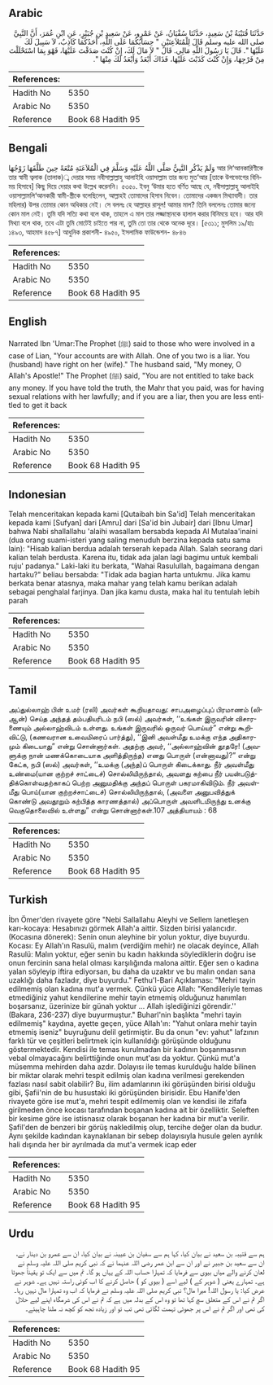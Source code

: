 ## Arabic


<div dir="rtl" lang="ar" style={{fontSize:'larger',backgroundColor:'#f8f9fa',padding:20}}>
حَدَّثَنَا قُتَيْبَةُ بْنُ سَعِيدٍ، حَدَّثَنَا سُفْيَانُ، عَنْ عَمْرٍو، عَنْ سَعِيدِ بْنِ جُبَيْرٍ، عَنِ ابْنِ عُمَرَ، أَنَّ النَّبِيَّ صلى الله عليه وسلم قَالَ لِلْمُتَلاَعِنَيْنِ ‏"‏ حِسَابُكُمَا عَلَى اللَّهِ، أَحَدُكُمَا كَاذِبٌ، لاَ سَبِيلَ لَكَ عَلَيْهَا ‏"‏‏.‏ قَالَ يَا رَسُولَ اللَّهِ مَالِي‏.‏ قَالَ ‏"‏ لاَ مَالَ لَكَ، إِنْ كُنْتَ صَدَقْتَ عَلَيْهَا، فَهْوَ بِمَا اسْتَحْلَلْتَ مِنْ فَرْجِهَا، وَإِنْ كُنْتَ كَذَبْتَ عَلَيْهَا، فَذَاكَ أَبْعَدُ وَأَبْعَدُ لَكَ مِنْهَا ‏"‏‏.‏
</div>
<div style={{backgroundColor:'#f8f9fa',padding:20, marginBottom: 10}}><table> <thead> <tr> <th>References:</th> <th></th> </tr> </thead> <tbody><tr><td>Hadith No</td><td>5350</td></tr><tr><td>Arabic No</td><td>5350</td></tr><tr><td>Reference</td><td>Book 68 Hadith 95</td></tr></tbody></table></div>

## Bengali


<div dir="ltr" lang="bn" style={{fontSize:'larger',backgroundColor:'#f8f9fa',padding:20}}>
وَلَمْ يَذْكُرِ النَّبِيُّ صَلَّى اللَّهُ عَلَيْهِ وَسَلَّمَ فِي الْمُلاَعَنَةِ مُتْعَةً حِينَ طَلَّقَهَا زَوْجُهَا আর লি‘আনকারিণীকে তার স্বামী ত্বলাক (তালাক)্ব দেয়ার সময় নবীসাল্লাল্লাহু আলাইহি ওয়াসাল্লাম তার জন্য মুত‘আর [তাকে উপভোগের বিনিময় হিসাবে] কিছু দিয়ে দেয়ার কথা উল্লেখ করেননি। ৫৩৫০. ইবনু ‘উমার হতে বর্ণিত আছে যে, নবীসাল্লাল্লাহু আলাইহি ওয়াসাল্লামলি‘আনকারী স্বামী-স্ত্রীকে বলেছিলেন, আল্লাহই তোমাদের হিসাব নিবেন। তোমাদের একজন মিথ্যাবাদী। তার মহিলার) উপর তোমার কোন অধিকার নেই। সে বললঃ হে আল্লাহর রাসূল! আমার মাল? তিনি বললেনঃ তোমার জন্যে কোন মাল নেই। তুমি যদি সত্যি কথা বলে থাক, তাহলে এ মাল তার লজ্জাস্থানকে হালাল করার বিনিময়ে হবে। আর যদি মিথ্যা বলে থাক, তবে এটা তুমি মোটেই চাইতে পার না, তুমি তো তার থেকে অনেক দূরে। [৫৩১১; মুসলিম ১৯/হাঃ ১৪৯৩, আহমাদ ৪৫৮৭] আধুনিক প্রকাশনী- ৪৯৫০, ইসলামিক ফাউন্ডেশন- ৪৮৪৬
</div>
<div style={{backgroundColor:'#f8f9fa',padding:20, marginBottom: 10}}><table> <thead> <tr> <th>References:</th> <th></th> </tr> </thead> <tbody><tr><td>Hadith No</td><td>5350</td></tr><tr><td>Arabic No</td><td>5350</td></tr><tr><td>Reference</td><td>Book 68 Hadith 95</td></tr></tbody></table></div>

## English


<div dir="ltr" lang="en" style={{fontSize:'larger',backgroundColor:'#f8f9fa',padding:20}}>
Narrated Ibn 'Umar:The Prophet (ﷺ) said to those who were involved in a case of Lian, "Your accounts are with Allah. One of you two is a liar. You (husband) have right on her (wife)." The husband said, "My money, O Allah's Apostle!" The Prophet (ﷺ) said, "You are not entitled to take back any money. If you have told the truth, the Mahr that you paid, was for having sexual relations with her lawfully; and if you are a liar, then you are less entitled to get it back
</div>
<div style={{backgroundColor:'#f8f9fa',padding:20, marginBottom: 10}}><table> <thead> <tr> <th>References:</th> <th></th> </tr> </thead> <tbody><tr><td>Hadith No</td><td>5350</td></tr><tr><td>Arabic No</td><td>5350</td></tr><tr><td>Reference</td><td>Book 68 Hadith 95</td></tr></tbody></table></div>

## Indonesian


<div dir="ltr" lang="id" style={{fontSize:'larger',backgroundColor:'#f8f9fa',padding:20}}>
Telah menceritakan kepada kami [Qutaibah bin Sa'id] Telah menceritakan kepada kami [Sufyan] dari [Amru] dari [Sa'id bin Jubair] dari [Ibnu Umar] bahwa Nabi shallallahu 'alaihi wasallam bersabda kepada Al Mutalaa'inaini (dua orang suami-isteri yang saling menuduh berzina kepada satu sama lain): "Hisab kalian berdua adalah terserah kepada Allah. Salah seorang dari kalian telah berdusta. Karena itu, tidak ada jalan lagi bagimu untuk kembali ruju' padanya." Laki-laki itu berkata, "Wahai Rasulullah, bagaimana dengan hartaku?" beliau bersabda: "Tidak ada bagian harta untukmu. Jika kamu berkata benar atasnya, maka mahar yang telah kamu berikan adalah sebagai penghalal farjinya. Dan jika kamu dusta, maka hal itu tentulah lebih parah
</div>
<div style={{backgroundColor:'#f8f9fa',padding:20, marginBottom: 10}}><table> <thead> <tr> <th>References:</th> <th></th> </tr> </thead> <tbody><tr><td>Hadith No</td><td>5350</td></tr><tr><td>Arabic No</td><td>5350</td></tr><tr><td>Reference</td><td>Book 68 Hadith 95</td></tr></tbody></table></div>

## Tamil


<div dir="ltr" lang="ta" style={{fontSize:'larger',backgroundColor:'#f8f9fa',padding:20}}>
அப்துல்லாஹ் பின் உமர் (ரலி) அவர்கள் கூறியதாவது: சாபஅழைப்புப் பிரமாணம் (லிஆன்) செய்த அந்தத் தம்பதியரிடம் நபி (ஸல்) அவர்கள், ‘‘உங்கள் இருவரின் விசாரணையும் அல்லாஹ்விடம் உள்ளது. உங்கள் இருவரில் ஒருவர் பொய்யர்” என்று கூறிவிட்டு, (கணவரான உவைமிரைப் பார்த்து), ‘‘இனி அவள்மீது உமக்கு எந்த அதிகாரமும் கிடையாது” என்று சொன்னார்கள். அதற்கு அவர், ‘‘அல்லாஹ்வின் தூதரே! (அவளுக்கு நான் மணக்கொடையாக அளித்திருந்த) எனது பொருள் (என்னாவது)?” என்று கேட்க, நபி (ஸல்) அவர்கள், ‘‘உமக்கு (அந்த)ப் பொருள் கிடைக்காது. நீர் அவள்மீது உண்மை(யான குற்றச் சாட்டைச்) சொல்லியிருந்தால், அவளது கற்பை நீர் பயன்படுத்திக்கொள்வதற்காகப் பெற்ற அனுமதிக்கு அந்தப் பொருள் பகரமாகிவிடும். நீர் அவள்மீது பொய்(யான குற்றச்சாட்டைச்) சொல்லியிருந்தால், (அவளை அனுபவித்துக் கொண்டு அவதூறும் கற்பித்த காரணத்தால்) அப்பொருள் அவளிடமிருந்து உனக்கு வெகுதொலைவில் உள்ளது” என்று சொன்னார்கள்.107 அத்தியாயம் : 68
</div>
<div style={{backgroundColor:'#f8f9fa',padding:20, marginBottom: 10}}><table> <thead> <tr> <th>References:</th> <th></th> </tr> </thead> <tbody><tr><td>Hadith No</td><td>5350</td></tr><tr><td>Arabic No</td><td>5350</td></tr><tr><td>Reference</td><td>Book 68 Hadith 95</td></tr></tbody></table></div>

## Turkish


<div dir="ltr" lang="tr" style={{fontSize:'larger',backgroundColor:'#f8f9fa',padding:20}}>
İbn Ömer'den rivayete göre "Nebi Sallallahu Aleyhi ve Sellem lanetleşen karı-kocaya: Hesabınızı görmek Allah'a aittir. Sizden birisi yalancıdır. (Kocasına dönerek): Senin onun aleyhine bir yolun yoktur, diye buyurdu. Kocası: Ey Allah'ın Rasulü, malım (verdiğim mehir) ne olacak deyince, Allah Rasulü: Malın yoktur, eğer senin bu kadın hakkında söylediklerin doğru ise onun fercinin sana helal olması karşılığında malona aittir. Eğer sen o kadına yalan söyleyip iftira ediyorsan, bu daha da uzaktır ve bu malın ondan sana uzaklığı daha fazladır, diye buyurdu." Fethu'l-Bari Açıklaması: "Mehri tayin edilmemiş olan kadına mut'a vermek. Çünkü yüce Allah: "Kendileriyle temas etmediğiniz yahut kendilerine mehir tayin etmemiş olduğunuz hanımları boşarsanız, üzerinize bir günah yoktur ... Allah işlediğinizi görendir.'' (Bakara, 236-237) diye buyurmuştur." Buharl'nin başlıkta "mehri tayin edilmemiş" kaydına, ayette geçen, yüce Allah'ın: "Yahut onlara mehir tayin etmemiş iseniz" buyruğunu delil getirmiştir. Bu da onun "ev: yahut" lafzının farklı tür ve çeşitleri belirtmek için kullanıldığı görüşünde olduğunu göstermektedir. Kendisi ile temas kurulmadan bir kadının boşanmasının vebal olmayacağını belirttiğinde onun mut'ası da yoktur. Çünkü mut'a müsemma mehirden daha azdır. Dolayısı ile temas kurulduğu halde bilinen bir miktar olarak mehri tespit edilmiş olan kadına verilmesi gerekenden fazlası nasıl sabit olabilir? Bu, ilim adamlarının iki görüşünden birisi olduğu gibi, Şafii'nin de bu husustaki iki görüşünden birisidir. Ebu Hanife'den rivayete göre ise mut'a, mehri tespit edilmemiş olan ve kendisi ile zifafa girilmeden önce kocası tarafından boşanan kadına ait bir özelliktir. Seleften bir kesime göre ise istisnasız olarak boşanan her kadına bir mut'a verilir. Şafil'den de benzeri bir görüş nakledilmiş olup, tercihe değer olan da budur. Aynı şekilde kadından kaynaklanan bir sebep dolayısıyla husule gelen ayrılık hali dışında her bir ayrılmada da mut'a vermek icap eder
</div>
<div style={{backgroundColor:'#f8f9fa',padding:20, marginBottom: 10}}><table> <thead> <tr> <th>References:</th> <th></th> </tr> </thead> <tbody><tr><td>Hadith No</td><td>5350</td></tr><tr><td>Arabic No</td><td>5350</td></tr><tr><td>Reference</td><td>Book 68 Hadith 95</td></tr></tbody></table></div>

## Urdu


<div dir="rtl" lang="ur" style={{fontSize:'larger',backgroundColor:'#f8f9fa',padding:20}}>
ہم سے قتیبہ بن سعید نے بیان کیا، کہا ہم سے سفیان بن عیینہ نے بیان کیا، ان سے عمرو بن دینار نے، ان سے سعید بن جبیر نے اور ان سے ابن عمر رضی اللہ عنہما نے کہ نبی کریم صلی اللہ علیہ وسلم نے لعان کرنے والے میاں بیوی سے فرمایا کہ تمہارا حساب اللہ کے یہاں ہو گا۔ تم میں سے ایک تو یقیناً جھوٹا ہے۔ تمہارے یعنی ( شوہر کے ) لیے اسے ( بیوی کو ) حاصل کرنے کا اب کوئی راستہ نہیں ہے۔ شوہر نے عرض کیا: یا رسول اللہ! میرا مال؟ نبی کریم صلی اللہ علیہ وسلم نے فرمایا کہ اب وہ تمہارا مال نہیں رہا۔ اگر تم نے اس کے متعلق سچ کہا تھا تو وہ اس کے بدلہ میں ہے کہ تم نے اس کی شرمگاہ اپنے لیے حلال کی تھی اور اگر تم نے اس پر جھوٹی تہمت لگائی تھی تب تو اور زیادہ تجھ کو کچھ نہ ملنا چاہیئے۔
</div>
<div style={{backgroundColor:'#f8f9fa',padding:20, marginBottom: 10}}><table> <thead> <tr> <th>References:</th> <th></th> </tr> </thead> <tbody><tr><td>Hadith No</td><td>5350</td></tr><tr><td>Arabic No</td><td>5350</td></tr><tr><td>Reference</td><td>Book 68 Hadith 95</td></tr></tbody></table></div>